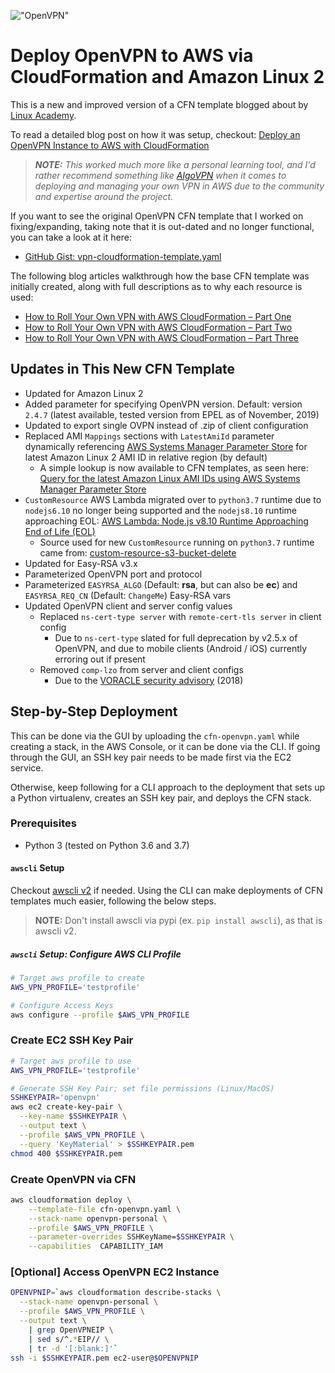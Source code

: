 !["OpenVPN"](https://openvpn.net/wp-content/uploads/2018/06/about_text_logo.png "OpenVPN")

# Deploy OpenVPN to AWS via CloudFormation and Amazon Linux 2

This is a new and improved version of a CFN template blogged about by [Linux Academy](https://linuxacademy.com/).

To read a detailed blog post on how it was setup, checkout: [Deploy an OpenVPN Instance to AWS with CloudFormation](https://dev.to/scriptautomate/deploy-an-openvpn-instance-to-aws-with-cloudformation-44fg)

> ***NOTE:*** _This worked much more like a personal learning tool, and I'd rather recommend something like [AlgoVPN](https://github.com/trailofbits/algo) when it comes to deploying and managing your own VPN in AWS due to the community and expertise around the project._

If you want to see the original OpenVPN CFN template that I worked on fixing/expanding, taking note that it is out-dated and no longer functional, you can take a look at it here:

- [GitHub Gist: vpn-cloudformation-template.yaml](https://gist.github.com/pbzona/13fd0d9d12a7cc7492007ed370b677a0)

The following blog articles walkthrough how the base CFN template was initially created, along with full descriptions as to why each resource is used:

- [How to Roll Your Own VPN with AWS CloudFormation – Part One](https://linuxacademy.com/blog/tutorials/roll-vpn-aws-cloudformation-part-one/)
- [How to Roll Your Own VPN with AWS CloudFormation – Part Two](https://linuxacademy.com/blog/tutorials/roll-vpn-aws-cloudformation-part-two/)
- [How to Roll Your Own VPN with AWS CloudFormation – Part Three](https://linuxacademy.com/blog/tutorials/how-to-roll-your-own-vpn-with-aws-cloudformation-part-three/)

## Updates in This New CFN Template

- Updated for Amazon Linux 2
- Added parameter for specifying OpenVPN version. Default: version `2.4.7` (latest available, tested version from EPEL as of November, 2019)
- Updated to export single OVPN instead of .zip of client configuration
- Replaced AMI `Mappings` sections with `LatestAmiId` parameter dynamically referencing [AWS Systems Manager Parameter Store](https://docs.aws.amazon.com/systems-manager/latest/userguide/systems-manager-parameter-store.html) for latest Amazon Linux 2 AMI ID in relative region (by default)
  - A simple lookup is now available to CFN templates, as seen here: [Query for the latest Amazon Linux AMI IDs using AWS Systems Manager Parameter Store](https://aws.amazon.com/blogs/compute/query-for-the-latest-amazon-linux-ami-ids-using-aws-systems-manager-parameter-store/)
- `CustomResource` AWS Lambda migrated over to `python3.7` runtime due to `nodejs6.10` no longer being supported and the `nodejs8.10` runtime approaching EOL: [AWS Lambda: Node.js v8.10 Runtime Approaching End of Life (EOL)](https://dev.to/scriptautomate/aws-lambda-node-js-v8-10-runtime-approaching-eol-end-of-life-gll)
  - Source used for new `CustomResource` running on `python3.7` runtime came from: [custom-resource-s3-bucket-delete](https://github.com/mike-mosher/custom-resource-s3-bucket-delete)
- Updated for Easy-RSA v3.x
- Parameterized OpenVPN port and protocol
- Parameterized `EASYRSA_ALGO` (Default: **rsa**, but can also be **ec**) and `EASYRSA_REQ_CN` (Default: `ChangeMe`) Easy-RSA vars
- Updated OpenVPN client and server config values
  - Replaced `ns-cert-type server` with `remote-cert-tls server` in client config
    - Due to `ns-cert-type` slated for full deprecation by v2.5.x of OpenVPN, and due to mobile clients (Android / iOS) currently erroring out if present
  - Removed `comp-lzo` from server and client configs
    - Due to the [VORACLE security advisory](https://community.openvpn.net/openvpn/wiki/VORACLE) (2018)

## Step-by-Step Deployment

This can be done via the GUI by uploading the `cfn-openvpn.yaml` while creating a stack, in the AWS Console, or it can be done via the CLI. If going through the GUI, an SSH key pair needs to be made first via the EC2 service.

Otherwise, keep following for a CLI approach to the deployment that sets up a Python virtualenv, creates an SSH key pair, and deploys the CFN stack.

### Prerequisites

- Python 3 (tested on Python 3.6 and 3.7)

#### `awscli` Setup

Checkout [awscli v2](https://docs.aws.amazon.com/cli/latest/userguide/install-cliv2.html) if needed. Using the CLI can make deployments of CFN templates much easier, following the below steps.

> **NOTE:** Don't install awscli via pypi (ex. `pip install awscli`), as that is awscli v2.

##### `awscli` Setup: Configure AWS CLI Profile

```bash
# Target aws profile to create
AWS_VPN_PROFILE='testprofile'

# Configure Access Keys
aws configure --profile $AWS_VPN_PROFILE
```

### Create EC2 SSH Key Pair

```bash
# Target aws profile to use
AWS_VPN_PROFILE='testprofile'

# Generate SSH Key Pair; set file permissions (Linux/MacOS)
SSHKEYPAIR='openvpn'
aws ec2 create-key-pair \
  --key-name $SSHKEYPAIR \
  --output text \
  --profile $AWS_VPN_PROFILE \
  --query 'KeyMaterial' > $SSHKEYPAIR.pem
chmod 400 $SSHKEYPAIR.pem
```

### Create OpenVPN via CFN

```bash
aws cloudformation deploy \
    --template-file cfn-openvpn.yaml \
    --stack-name openvpn-personal \
    --profile $AWS_VPN_PROFILE \
    --parameter-overrides SSHKeyName=$SSHKEYPAIR \
    --capabilities  CAPABILITY_IAM
```

### [Optional] Access OpenVPN EC2 Instance

```bash
OPENVPNIP=`aws cloudformation describe-stacks \
  --stack-name openvpn-personal \
  --profile $AWS_VPN_PROFILE \
  --output text \
    | grep OpenVPNEIP \
    | sed s/^.*EIP// \
    | tr -d '[:blank:]'`
ssh -i $SSHKEYPAIR.pem ec2-user@$OPENVPNIP
```
